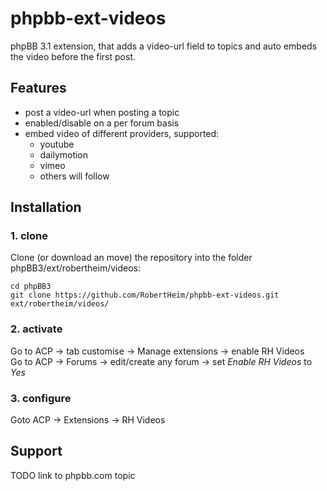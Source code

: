 phpbb-ext-videos
================

phpBB 3.1 extension, that adds a video-url field to topics and auto embeds the video before the first post.

## Features

* post a video-url when posting a topic
* enabled/disable on a per forum basis
* embed video of different providers, supported:
  * youtube
  * dailymotion
  * vimeo
  * others will follow

## Installation

### 1. clone
Clone (or download an move) the repository into the folder phpBB3/ext/robertheim/videos:

```
cd phpBB3
git clone https://github.com/RobertHeim/phpbb-ext-videos.git ext/robertheim/videos/
```

### 2. activate
Go to ACP -> tab customise -> Manage extensions -> enable RH Videos  
Go to ACP -> Forums -> edit/create any forum -> set *Enable RH Videos* to *Yes*

### 3. configure

Goto ACP -> Extensions -> RH Videos

## Support

TODO link to phpbb.com topic
